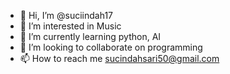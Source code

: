 - 👋 Hi, I’m @suciindah17
- 👀 I’m interested in Music 
- 🌱 I’m currently learning python, AI 
- 💞️ I’m looking to collaborate on programming 
- 📫 How to reach me sucindahsari50@gmail.com

<!---
suciindah17/suciindah17 is a ✨ special ✨ repository because its `README.md` (this file) appears on your GitHub profile.
You can click the Preview link to take a look at your changes.
--->
